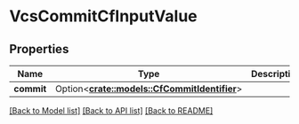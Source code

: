 # VcsCommitCfInputValue

## Properties

Name | Type | Description | Notes
------------ | ------------- | ------------- | -------------
**commit** | Option<[**crate::models::CfCommitIdentifier**](CFCommitIdentifier.md)> |  | [optional]

[[Back to Model list]](../README.md#documentation-for-models) [[Back to API list]](../README.md#documentation-for-api-endpoints) [[Back to README]](../README.md)


